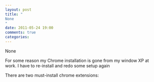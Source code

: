 ```yaml
---
layout: post
title: "
None
"
date: 2011-05-24 19:00
comments: true
categories: 
---
```


None


For some reason my Chrome installation is gone from my window XP at work. I have to re-install and redo some setup again


There are two must-install chrome extensions:


